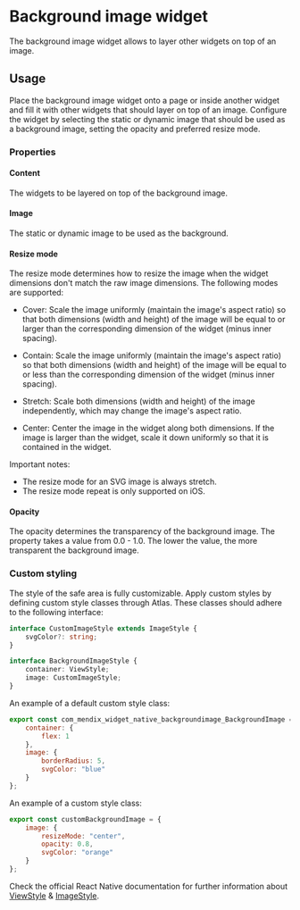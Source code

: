 # Background image widget

The background image widget allows to layer other widgets on top of an image.

## Usage

Place the background image widget onto a page or inside another widget and fill it with other widgets that should layer on top of an image. Configure the widget by selecting the static or dynamic image that should be used as a background image, setting the opacity and preferred resize mode.

### Properties

#### Content

The widgets to be layered on top of the background image.

#### Image

The static or dynamic image to be used as the background.

#### Resize mode

The resize mode determines how to resize the image when the widget dimensions don't match the raw image dimensions. The following modes are supported:

-   Cover: Scale the image uniformly (maintain the image's aspect ratio) so that both dimensions (width and height) of the image will be equal to or larger than the corresponding dimension of the widget (minus inner spacing).

-   Contain: Scale the image uniformly (maintain the image's aspect ratio) so that both dimensions (width and height) of the image will be equal to or less than the corresponding dimension of the widget (minus inner spacing).

-   Stretch: Scale both dimensions (width and height) of the image independently, which may change the image's aspect ratio.

-   Center: Center the image in the widget along both dimensions. If the image is larger than the widget, scale it down uniformly so that it is contained in the widget.

Important notes:

-   The resize mode for an SVG image is always stretch.
-   The resize mode repeat is only supported on iOS.

#### Opacity

The opacity determines the transparency of the background image. The property takes a value from 0.0 - 1.0. The lower the value, the more transparent the background image.

### Custom styling

The style of the safe area is fully customizable. Apply custom styles by defining custom style classes through Atlas.
These classes should adhere to the following interface:

```ts
interface CustomImageStyle extends ImageStyle {
    svgColor?: string;
}

interface BackgroundImageStyle {
    container: ViewStyle;
    image: CustomImageStyle;
}
```

An example of a default custom style class:

```js
export const com_mendix_widget_native_backgroundimage_BackgroundImage = {
    container: {
        flex: 1
    },
    image: {
        borderRadius: 5,
        svgColor: "blue"
    }
};
```

An example of a custom style class:

```js
export const customBackgroundImage = {
    image: {
        resizeMode: "center",
        opacity: 0.8,
        svgColor: "orange"
    }
};
```

Check the official React Native documentation for further information about [ViewStyle](https://reactnative.dev/docs/view-style-props) & [ImageStyle](https://reactnative.dev/docs/image-style-props).
